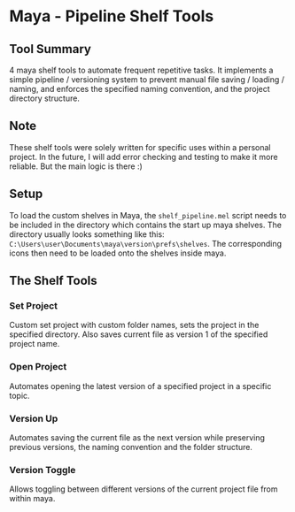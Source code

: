 # Maya - Pipeline Shelf Tools

## Tool Summary

4 maya shelf tools to automate frequent repetitive tasks. It implements a simple pipeline / 
versioning system to prevent manual file saving / loading / naming, and enforces the 
specified naming convention, and the project directory structure.

## Note

These shelf tools were solely written for specific uses within a personal project. In the future, I will add 
error checking and testing to make it more reliable. But the main logic is there :)

## Setup

To load the custom shelves in Maya, the `shelf_pipeline.mel` script
needs to be included in the directory which contains the start up maya
shelves. The directory usually looks something like this: 
`C:\Users\user\Documents\maya\version\prefs\shelves`. The 
corresponding icons then need to be loaded onto the shelves
inside maya. 


## The Shelf Tools

### Set Project

Custom set project with custom folder names, sets the project
in the specified directory. Also saves current file as version 1 of the specified 
project name. 

### Open Project 

Automates opening the latest version of a specified project in a 
specific topic. 

### Version Up 

Automates saving the current file as the next version while preserving 
previous versions, the naming convention and the folder structure.

### Version Toggle 

Allows toggling between different versions of the current project
file from within maya.